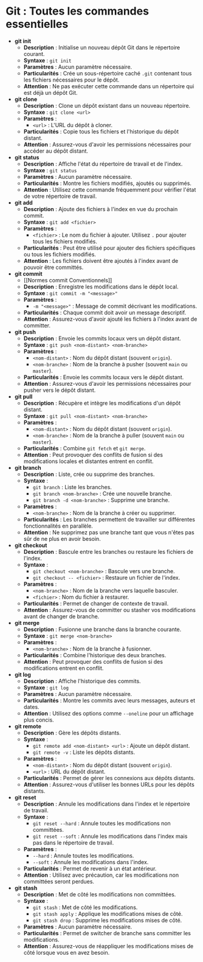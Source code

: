 # Git : Toutes les commandes essentielles
- **git init**
	- **Description** : Initialise un nouveau dépôt Git dans le répertoire courant.
	- **Syntaxe** : `git init`
	- **Paramètres** : Aucun paramètre nécessaire.
	- **Particularités** : Crée un sous-répertoire caché `.git` contenant tous les fichiers nécessaires pour le dépôt.
	- **Attention** : Ne pas exécuter cette commande dans un répertoire qui est déjà un dépôt Git.
- **git clone**
	- **Description** : Clone un dépôt existant dans un nouveau répertoire.
	- **Syntaxe** : `git clone <url>`
	- **Paramètres** :
		- `<url>` : L'URL du dépôt à cloner.
	- **Particularités** : Copie tous les fichiers et l'historique du dépôt distant.
	- **Attention** : Assurez-vous d'avoir les permissions nécessaires pour accéder au dépôt distant.
- **git status**
	- **Description** : Affiche l'état du répertoire de travail et de l'index.
	- **Syntaxe** : `git status`
	- **Paramètres** : Aucun paramètre nécessaire.
	- **Particularités** : Montre les fichiers modifiés, ajoutés ou supprimés.
	- **Attention** : Utilisez cette commande fréquemment pour vérifier l'état de votre répertoire de travail.
- **git add**
	- **Description** : Ajoute des fichiers à l'index en vue du prochain commit.
	- **Syntaxe** : `git add <fichier>`
	- **Paramètres** :
		- `<fichier>` : Le nom du fichier à ajouter. Utilisez `.` pour ajouter tous les fichiers modifiés.
	- **Particularités** : Peut être utilisé pour ajouter des fichiers spécifiques ou tous les fichiers modifiés.
	- **Attention** : Les fichiers doivent être ajoutés à l'index avant de pouvoir être committés.
- **git commit**
	- [[Normes commit Conventionnels]]
	- **Description** : Enregistre les modifications dans le dépôt local.
	- **Syntaxe** : `git commit -m "<message>"`
	- **Paramètres** :
		- `-m "<message>"` : Message de commit décrivant les modifications.
	- **Particularités** : Chaque commit doit avoir un message descriptif.
	- **Attention** : Assurez-vous d'avoir ajouté les fichiers à l'index avant de committer.
- **git push**
	- **Description** : Envoie les commits locaux vers un dépôt distant.
	- **Syntaxe** : `git push <nom-distant> <nom-branche>`
	- **Paramètres** :
		- `<nom-distant>` : Nom du dépôt distant (souvent `origin`).
		- `<nom-branche>` : Nom de la branche à pusher (souvent `main` ou `master`).
	- **Particularités** : Envoie les commits locaux vers le dépôt distant.
	- **Attention** : Assurez-vous d'avoir les permissions nécessaires pour pusher vers le dépôt distant.
- **git pull**
	- **Description** : Récupère et intègre les modifications d'un dépôt distant.
	- **Syntaxe** : `git pull <nom-distant> <nom-branche>`
	- **Paramètres** :
		- `<nom-distant>` : Nom du dépôt distant (souvent `origin`).
		- `<nom-branche>` : Nom de la branche à puller (souvent `main` ou `master`).
	- **Particularités** : Combine `git fetch` et `git merge`.
	- **Attention** : Peut provoquer des conflits de fusion si des modifications locales et distantes entrent en conflit.
- **git branch**
	- **Description** : Liste, crée ou supprime des branches.
	- **Syntaxe** :
		- `git branch` : Liste les branches.
		- `git branch <nom-branche>` : Crée une nouvelle branche.
		- `git branch -d <nom-branche>` : Supprime une branche.
	- **Paramètres** :
		- `<nom-branche>` : Nom de la branche à créer ou supprimer.
	- **Particularités** : Les branches permettent de travailler sur différentes fonctionnalités en parallèle.
	- **Attention** : Ne supprimez pas une branche tant que vous n'êtes pas sûr de ne plus en avoir besoin.
- **git checkout**
	- **Description** : Bascule entre les branches ou restaure les fichiers de l'index.
	- **Syntaxe** :
		- `git checkout <nom-branche>` : Bascule vers une branche.
		- `git checkout -- <fichier>` : Restaure un fichier de l'index.
	- **Paramètres** :
		- `<nom-branche>` : Nom de la branche vers laquelle basculer.
		- `<fichier>` : Nom du fichier à restaurer.
	- **Particularités** : Permet de changer de contexte de travail.
	- **Attention** : Assurez-vous de committer ou stasher vos modifications avant de changer de branche.
- **git merge**
	- **Description** : Fusionne une branche dans la branche courante.
	- **Syntaxe** : `git merge <nom-branche>`
	- **Paramètres** :
		- `<nom-branche>` : Nom de la branche à fusionner.
	- **Particularités** : Combine l'historique des deux branches.
	- **Attention** : Peut provoquer des conflits de fusion si des modifications entrent en conflit.
- **git log**
	- **Description** : Affiche l'historique des commits.
	- **Syntaxe** : `git log`
	- **Paramètres** : Aucun paramètre nécessaire.
	- **Particularités** : Montre les commits avec leurs messages, auteurs et dates.
	- **Attention** : Utilisez des options comme `--oneline` pour un affichage plus concis.
- **git remote**
	- **Description** : Gère les dépôts distants.
	- **Syntaxe** :
		- `git remote add <nom-distant> <url>` : Ajoute un dépôt distant.
		- `git remote -v` : Liste les dépôts distants.
	- **Paramètres** :
		- `<nom-distant>` : Nom du dépôt distant (souvent `origin`).
		- `<url>` : URL du dépôt distant.
	- **Particularités** : Permet de gérer les connexions aux dépôts distants.
	- **Attention** : Assurez-vous d'utiliser les bonnes URLs pour les dépôts distants.
- **git reset**
	- **Description** : Annule les modifications dans l'index et le répertoire de travail.
	- **Syntaxe** :
		- `git reset --hard` : Annule toutes les modifications non committées.
		- `git reset --soft` : Annule les modifications dans l'index mais pas dans le répertoire de travail.
	- **Paramètres** :
		- `--hard` : Annule toutes les modifications.
		- `--soft` : Annule les modifications dans l'index.
	- **Particularités** : Permet de revenir à un état antérieur.
	- **Attention** : Utilisez avec précaution, car les modifications non committées seront perdues.
- **git stash**
	- **Description** : Met de côté les modifications non committées.
	- **Syntaxe** :
		- `git stash` : Met de côté les modifications.
		- `git stash apply` : Applique les modifications mises de côté.
		- `git stash drop` : Supprime les modifications mises de côté.
	- **Paramètres** : Aucun paramètre nécessaire.
	- **Particularités** : Permet de switcher de branche sans committer les modifications.
	- **Attention** : Assurez-vous de réappliquer les modifications mises de côté lorsque vous en avez besoin.
